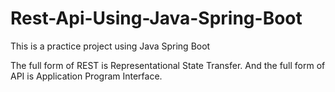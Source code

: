 # Rest-Api-Using-Java-Spring-Boot
This is a practice project using Java Spring Boot

The full form of REST is Representational State Transfer. And the full form of API is Application Program Interface.